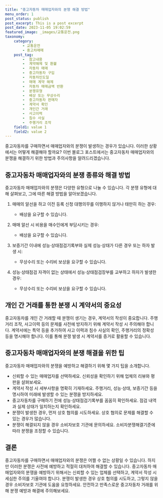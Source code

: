 ```yaml
---
title: "중고자동차 매매업자와의 분쟁 해결 방법"
menu_order: 1
post_status: publish
post_excerpt: This is a post excerpt
post_date: 2023-11-05 19:02:59
featured_image: _images/교통운전.png
taxonomy:
    category:
        - 교통운전
        - 중고차매매
    post_tag:
        -  참고내용
        -  계약해제 및 환불
        -  자동차 매매
        -  중고자동차 구입
        -  자동차인도일
        -  매매 계약 해제
        -  자동차 매매금액 반환
        -  분쟁유형
        -  배상 또는 무상수리
        -  중고자동차 판매자
        -  계약서 확인
        -  개인간 거래
        -  사고이력
        -  침수 사실
        -  주행거리 조작
    field1: value 1
    field2: value 2
---
```



중고자동차를 구매하면서 매매업자와의 분쟁이 발생하는 경우가 있습니다. 이러한 상황에서는 어떻게 해결해야 할까요? 이번 블로그 포스트에서는 중고자동차 매매업자와의 분쟁을 해결하기 위한 방법과 주의사항을 알려드리겠습니다.

## 중고자동차 매매업자와의 분쟁 종류와 해결 방법

중고자동차 매매업자와의 분쟁은 다양한 유형으로 나눌 수 있습니다. 각 분쟁 유형에 대해 살펴보고, 그에 따른 해결 방법을 알아보겠습니다.

1. 매매의 알선을 하고 이전 등록 신청 대행의무를 이행하지 않거나 태만히 하는 경우:
   - 배상을 요구할 수 있습니다.

2. 매매 알선 시 비용을 매수인에게 부담시키는 경우:
   - 배상을 요구할 수 있습니다.

3. 보증기간 이내에 성능·상태점검기록부와 실제 성능·상태가 다른 경우 또는 하자 발생 시:
   - 무상수리 또는 수리비 보상을 요구할 수 있습니다.

4. 성능·상태점검 자격이 없는 상태에서 성능·상태점검장부를 교부하고 하자가 발생한 경우:
   - 무상수리 또는 수리비 보상을 요구할 수 있습니다.

## 개인 간 거래를 통한 분쟁 시 계약서의 중요성

중고자동차를 개인 간 거래할 때 분쟁이 생기는 경우, 계약서의 작성이 중요합니다. 주행거리 조작, 사고이력 등의 문제를 사전에 방지하기 위해 계약서 작성 시 주의해야 합니다. 계약서에는 특약 등을 추가하여 사고 이력과 침수 사실의 확인, 주행거리의 정확성 등을 명시해야 합니다. 이를 통해 분쟁 발생 시 계약서를 증거로 활용할 수 있습니다.

## 중고자동차 매매업자와의 분쟁 해결을 위한 팁

중고자동차 매매업자와의 분쟁을 예방하고 해결하기 위해 몇 가지 팁을 소개합니다.

- 신뢰할 수 있는 매매업자를 선택하세요. 신뢰성을 확인하기 위해 업체의 리뷰와 평판을 살펴보세요.
- 계약서 작성 시 세부사항을 명확히 기재하세요. 주행거리, 성능·상태, 보증기간 등을 명시하여 미래에 발생할 수 있는 분쟁을 방지하세요.
- 중고자동차를 구매하기 전에 성능·상태점검기록부를 꼼꼼히 확인하세요. 점검 내역과 실제 상태가 일치하는지 확인하세요.
- 분쟁이 발생한 경우, 먼저 상호 협의를 시도하세요. 상호 협의로 문제를 해결할 수 있는 경우가 많습니다.
- 분쟁이 해결되지 않을 경우 소비자보호 기관에 문의하세요. 소비자분쟁해결기준에 따라 분쟁을 조정할 수 있습니다.

## 결론

중고자동차를 구매하면서 매매업자와의 분쟁은 어쩔 수 없는 상황일 수 있습니다. 하지만 이러한 분쟁은 사전에 예방하고 적절히 대처하여 해결할 수 있습니다. 중고자동차 매매업자와의 분쟁을 예방하기 위해서는 신뢰할 수 있는 업체를 선택하고, 계약서 작성 시 세심한 주의를 기울여야 합니다. 분쟁이 발생한 경우 상호 협의를 시도하고, 그렇지 않을 경우 소비자보호 기관에 도움을 요청하세요. 안전하고 만족스로운 중고자동차 거래를 위해 분쟁 예방과 해결에 주의해보세요.

